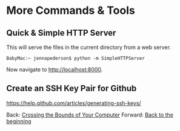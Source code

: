 # More Commands & Tools

## Quick & Simple HTTP Server

This will serve the files in the current directory from a web server.

```
BabyMac:~ jennapederson$ python -m SimpleHTTPServer
```

Now navigate to [http://localhost:8000](http://localhost:8000).

## Create an SSH Key Pair for Github

https://help.github.com/articles/generating-ssh-keys/

Back: [Crossing the Bounds of Your Computer](12_remote.md)
Forward: [Back to the beginning](README.md)
